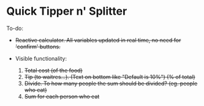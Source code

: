 # Quick Tipper n' Splitter


To-do: 
* ~~Reactive calculator. All variables updated in real time, no need for 'confirm' buttons.~~
* Visible functionality:

  1. ~~Total cost (of the food)~~
  2. ~~Tip (to waitres...). (Text on bottom like "Default is 10%") (% of total)~~
  3. ~~Divide. To how many people the sum should be divided? (eg. people who eat)~~
  4. ~~Sum for each person who eat~~

  ​